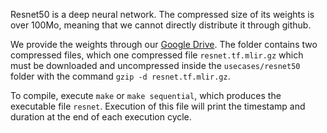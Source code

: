 Resnet50 is a deep neural network. The compressed size of its weights
is over 100Mo, meaning that we cannot directly distribute it through
github. 

We provide the weights through our [Google Drive](https://drive.google.com/drive/folders/1ZzShwEBQZGZftc575yGGSwNdAzWtsRUe?usp=sharing). The folder 
contains two compressed files, which one compressed file ```resnet.tf.mlir.gz```
which must be downloaded and uncompressed inside the ```usecases/resnet50```
folder with the command ```gzip -d resnet.tf.mlir.gz```.

To compile, execute ```make``` or ```make sequential```, which
produces the executable file ```resnet```. Execution of this file will
print the timestamp and duration at the end of each execution cycle.
